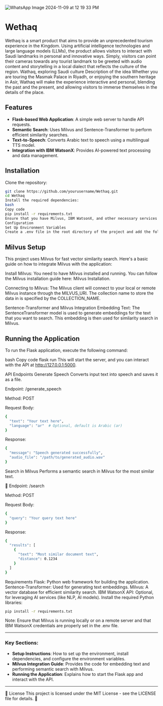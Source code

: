 ![WhatsApp Image 2024-11-09 at 12 19 33 PM](https://github.com/user-attachments/assets/7e725ad0-69b9-45dc-927a-a1d90114baea)

# Wethaq

Wethaq is a smart product that aims to provide an unprecedented tourism experience in the Kingdom. Using artificial intelligence technologies and large language models (LLMs), the product allows visitors to interact with Saudi landmarks in personal and innovative ways. Simply, visitors can point their cameras towards any tourist landmark to be greeted with audio content and storytelling in a local dialect that reflects the culture of the region.
Wathaq, exploring Saudi culture
Description of the idea
Whether you are touring the Masmak Palace in Riyadh, or enjoying the southern heritage in Asir, Wathaq will make the experience interactive and personal, blending the past and the present, and allowing visitors to immerse themselves in the details of the place.

## Features

- **Flask-based Web Application**: A simple web server to handle API requests.
- **Semantic Search**: Uses Milvus and Sentence-Transformer to perform efficient similarity searches.
- **Text-to-Speech**: Converts Arabic text to speech using a multilingual TTS model.
- **Integration with IBM WatsonX**: Provides AI-powered text processing and data management.


## Installation

Clone the repository:

```bash
git clone https://github.com/yourusername/Wethaq.git
cd Wethaq
Install the required dependencies:
bash
Copy code
pip install -r requirements.txt
Ensure that you have Milvus, IBM WatsonX, and other necessary services set up.
Configuration
Set Up Environment Variables
Create a .env file in the root directory of the project and add the following configuration settings:
```

## Milvus Setup
This project uses Milvus for fast vector similarity search. Here's a basic guide on how to integrate Milvus with the application:

Install Milvus: You need to have Milvus installed and running. You can follow the Milvus installation guide here: Milvus Installation.

Connecting to Milvus: The Milvus client will connect to your local or remote Milvus instance through the MILVUS_URI. The collection name to store the data in is specified by the COLLECTION_NAME.

Sentence-Transformer and Milvus Integration
Embedding Text: The SentenceTransformer model is used to generate embeddings for the text that you want to search. This embedding is then used for similarity search in Milvus.

## Running the Application
To run the Flask application, execute the following command:

bash
Copy code
flask run
This will start the server, and you can interact with the API at http://127.0.0.1:5000.

API Endpoints
Generate Speech
Converts input text into speech and saves it as a file.

Endpoint: /generate_speech

Method: POST

Request Body:
```bash
{
  "text": "Your text here",
  "language": "ar"  # Optional, default is Arabic (ar)
}
```

Response:
```bash
{
  "message": "Speech generated successfully",
  "audio_file": "/path/to/generated_audio.wav"
}
```
Search in Milvus
Performs a semantic search in Milvus for the most similar text.

🦾 Endpoint: /search

Method: POST

Request Body:
```bash
{
  "query": "Your query text here"
}
```
Response:
```bash
{
  "results": [
    {
      "text": "Most similar document text",
      "distance": 0.1234
    }
  ]
}
```
Requirements
Flask: Python web framework for building the application.
Sentence-Transformer: Used for generating text embeddings.
Milvus: A vector database for efficient similarity search.
IBM WatsonX API: Optional, for leveraging AI services (like NLP, AI models).
Install the required Python libraries:

```bash
pip install -r requirements.txt
```
Note: Ensure that Milvus is running locally or on a remote server and that IBM WatsonX credentials are properly set in the .env file.

---

### Key Sections:

- **Setup Instructions**: How to set up the environment, install dependencies, and configure the environment variables.
- **Milvus Integration Guide**: Provides the code for embedding text and performing semantic search with Milvus.
- **Running the Application**: Explains how to start the Flask app and interact with the API.

---
🪪 License This project is licensed under the MIT License - see the LICENSE file for details.
🪪 

